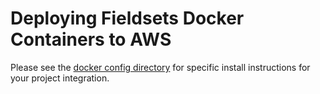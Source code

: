 # Deploying Fieldsets Docker Containers to AWS

Please see the [docker config directory](../config/docker/) for specific install instructions for your project integration.
